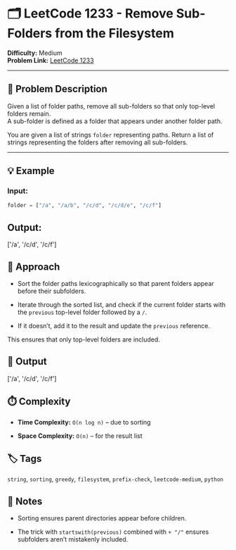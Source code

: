 # 🗂️ LeetCode 1233 - Remove Sub-Folders from the Filesystem

**Difficulty:** Medium  
**Problem Link:** [LeetCode 1233](https://leetcode.com/problems/remove-sub-folders-from-the-filesystem)

---

## 🧩 Problem Description

Given a list of folder paths, remove all sub-folders so that only top-level folders remain.  
A sub-folder is defined as a folder that appears under another folder path.

You are given a list of strings `folder` representing paths. Return a list of strings representing the folders after removing all sub-folders.

---

## 💡 Example

### Input:
```python
folder = ["/a", "/a/b", "/c/d", "/c/d/e", "/c/f"]
```

## Output:

['/a', '/c/d', '/c/f']

## 🚀 Approach

- Sort the folder paths lexicographically so that parent folders appear before their subfolders.

- Iterate through the sorted list, and check if the current folder starts with the `previous` top-level folder followed by a `/`.

- If it doesn’t, add it to the result and update the `previous` reference.

This ensures that only top-level folders are included.

## 📝 Output

['/a', '/c/d', '/c/f']

## ⏱️ Complexity

- **Time Complexity:** `O(n log n)` – due to sorting

- **Space Complexity:** `O(n)` – for the result list

## 🏷️ Tags

`string`, `sorting`, `greedy`, `filesystem`, `prefix-check`, `leetcode-medium`, `python`

## 📌 Notes

- Sorting ensures parent directories appear before children.

- The trick with `startswith(previous)` combined with `+ "/"` ensures subfolders aren’t mistakenly included.


